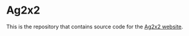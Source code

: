# Ag2x2

This is the repository that contains source code for the [Ag2x2 website]([https://ag2x2.github.io](https://github.com/ziyin-xiong/Ag2x2)).

